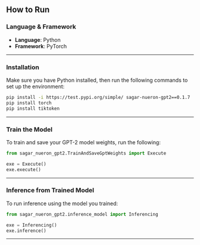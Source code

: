 

##  How to Run

###  Language & Framework

* **Language**: Python
* **Framework**: PyTorch

---

###  Installation

Make sure you have Python installed, then run the following commands to set up the environment:

```bash
pip install -i https://test.pypi.org/simple/ sagar-nueron-gpt2==0.1.7
pip install torch
pip install tiktoken
```

---

###  Train the Model

To train and save your GPT-2 model weights, run the following:

```python
from sagar_nueron_gpt2.TrainAndSaveGptWeights import Execute

exe = Execute()
exe.execute()
```

---

###  Inference from Trained Model

To run inference using the model you trained:

```python
from sagar_nueron_gpt2.inference_model import Inferencing

exe = Inferencing()
exe.inference()
```

---
